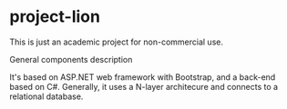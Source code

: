 # project-lion
This is just an academic project for non-commercial use.

General components description

It's based on ASP.NET web framework with Bootstrap, and a back-end based on C#. Generally, it uses a N-layer architecure and connects to a 
relational database.
